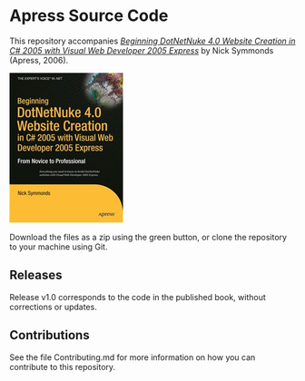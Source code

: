 # Apress Source Code

This repository accompanies [*Beginning DotNetNuke 4.0 Website Creation in C# 2005 with Visual Web Developer 2005 Express*](http://www.apress.com/9781590596814) by Nick Symmonds (Apress, 2006).

![Cover image](9781590596814.jpg)

Download the files as a zip using the green button, or clone the repository to your machine using Git.

## Releases

Release v1.0 corresponds to the code in the published book, without corrections or updates.

## Contributions

See the file Contributing.md for more information on how you can contribute to this repository.
